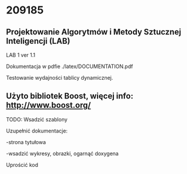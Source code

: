 # 209185
Projektowanie Algorytmów i Metody Sztucznej Inteligencji (LAB)
-----
LAB 1 ver 1.1

Dokumentacja w pdfie ./latex/DOCUMENTATION.pdf

Testowanie wydajności tablicy dynamicznej.

Użyto bibliotek Boost, więcej info: http://www.boost.org/
-------
TODO:
Wsadzić szablony

Uzupełnić dokumentacje:

  -strona tytułowa
  
  -wsadzić wykresy, obrazki, ogarnąć doxygena
  
Uprościć kod
